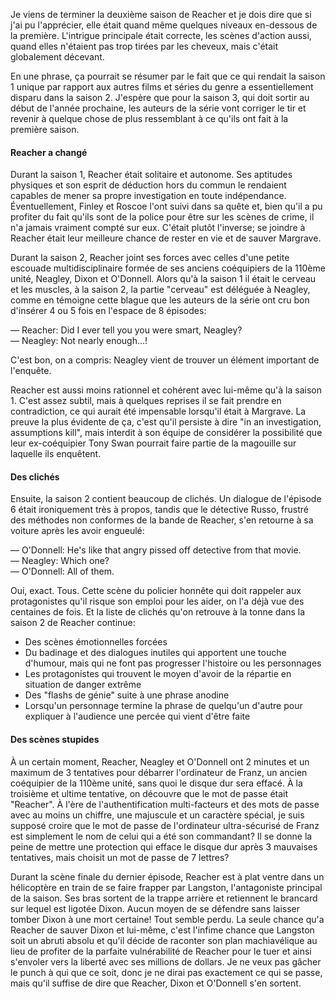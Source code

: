 Je viens de terminer la deuxième saison de Reacher et je dois dire que si j'ai pu l'apprécier, elle était quand même quelques niveaux en-dessous de la première. L'intrigue principale était correcte, les scènes d'action aussi, quand elles n'étaient pas trop tirées par les cheveux, mais c'était globalement décevant.

En une phrase, ça pourrait se résumer par le fait que ce qui rendait la saison 1 unique par rapport aux autres films et séries du genre a essentiellement disparu dans la saison 2. J'espère que pour la saison 3, qui doit sortir au début de l'année prochaine, les auteurs de la série vont corriger le tir et revenir à quelque chose de plus ressemblant à ce qu'ils ont fait à la première saison.

#### Reacher a changé
Durant la saison 1, Reacher était solitaire et autonome. Ses aptitudes physiques et son esprit de déduction hors du commun le rendaient capables de mener sa propre investigation en toute indépendance. Éventuellement, Finley et Roscoe l'ont suivi dans sa quête et, bien qu'il a pu profiter du fait qu'ils sont de la police pour être sur les scènes de crime, il n'a jamais vraiment compté sur eux. C'était plutôt l'inverse; se joindre à Reacher était leur meilleure chance de rester en vie et de sauver Margrave.

Durant la saison 2, Reacher joint ses forces avec celles d'une petite escouade multidisciplinaire formée de ses anciens coéquipiers de la 110ème unité, Neagley, Dixon et O'Donnell. Alors qu'à la saison 1 il était le cerveau et les muscles, à la saison 2, la partie "cerveau" est déléguée à Neagley, comme en témoigne cette blague que les auteurs de la série ont cru bon d'insérer 4 ou 5 fois en l'espace de 8 épisodes:

— Reacher: Did I ever tell you you were smart, Neagley?  
— Neagley: Not nearly enough...!

C'est bon, on a compris: Neagley vient de trouver un élément important de l'enquête.

Reacher est aussi moins rationnel et cohérent avec lui-même qu'à la saison 1. C'est assez subtil, mais à quelques reprises il se fait prendre en contradiction, ce qui aurait été impensable lorsqu'il était à Margrave. La preuve la plus évidente de ça, c'est qu'il persiste à dire "in an investigation, assumptions kill", mais interdit à son équipe de considérer la possibilité que leur ex-coéquipier Tony Swan pourrait faire partie de la magouille sur laquelle ils enquêtent.

#### Des clichés
Ensuite, la saison 2 contient beaucoup de clichés. Un dialogue de l'épisode 6 était ironiquement très à propos, tandis que le détective Russo, frustré des méthodes non conformes de la bande de Reacher, s'en retourne à sa voiture après les avoir engueulé:

— O'Donnell: He's like that angry pissed off detective from that movie.  
— Neagley: Which one?  
— O'Donnell: All of them.  

Oui, exact. Tous. Cette scène du policier honnête qui doit rappeler aux protagonistes qu'il risque son emploi pour les aider, on l'a déjà vue des centaines de fois. Et la liste de clichés qu'on retrouve à la tonne dans la saison 2 de Reacher continue:

- Des scènes émotionnelles forcées
- Du badinage et des dialogues inutiles qui apportent une touche d'humour, mais qui ne font pas progresser l'histoire ou les personnages
- Les protagonistes qui trouvent le moyen d'avoir de la répartie en situation de danger extrême
- Des "flashs de génie" suite à une phrase anodine
- Lorsqu'un personnage termine la phrase de quelqu'un d'autre pour expliquer à l'audience une percée qui vient d'être faite

#### Des scènes stupides
À un certain moment, Reacher, Neagley et O'Donnell ont 2 minutes et un maximum de 3 tentatives pour débarrer l'ordinateur de Franz, un ancien coéquipier de la 110ème unité, sans quoi le disque dur sera effacé. À la troisième et ultime tentative, on découvre que le mot de passe était "Reacher". À l'ère de l'authentification multi-facteurs et des mots de passe avec au moins un chiffre, une majuscule et un caractère spécial, je suis supposé croire que le mot de passe de l'ordinateur ultra-sécurisé de Franz est simplement le nom de celui qui a été son commandant? Il se donne la peine de mettre une protection qui efface le disque dur après 3 mauvaises tentatives, mais choisit un mot de passe de 7 lettres?

Durant la scène finale du dernier épisode, Reacher est à plat ventre dans un hélicoptère en train de se faire frapper par Langston, l'antagoniste principal de la saison. Ses bras sortent de la trappe arrière et retiennent le brancard sur lequel est ligotée Dixon. Aucun moyen de se défendre sans laisser tomber Dixon à une mort certaine! Tout semble perdu. La seule chance qu'a Reacher de sauver Dixon et lui-même, c'est l'infime chance que Langston soit un abruti absolu et qu'il décide de raconter son plan machiavélique au lieu de profiter de la parfaite vulnérabilité de Reacher pour le tuer et ainsi s'envoler vers la liberté avec ses millions de dollars. Je ne veux pas gâcher le punch à qui que ce soit, donc je ne dirai pas exactement ce qui se passe, mais qu'il suffise de dire que Reacher, Dixon et O'Donnell s'en sortent.
